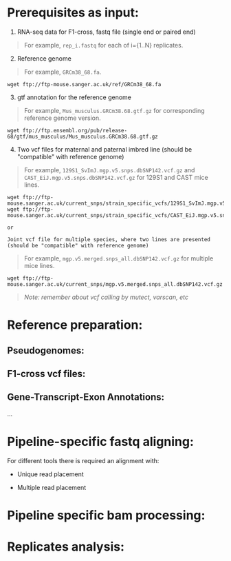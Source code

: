 # Prerequisites as input:

1. RNA-seq data for F1-cross, fastq file (single end or paired end)

  > For example, `rep_i.fastq` for each of i={1..N} replicates. 

2. Reference genome

  > For example, `GRCm38_68.fa`.
  ```
  wget ftp://ftp-mouse.sanger.ac.uk/ref/GRCm38_68.fa
  ```

3. gtf annotation for the reference genome

  > For example, `Mus_musculus.GRCm38.68.gtf.gz` for corresponding reference genome version.
  ```
  wget ftp://ftp.ensembl.org/pub/release-68/gtf/mus_musculus/Mus_musculus.GRCm38.68.gtf.gz
  ```

4. Two vcf files for maternal and paternal imbred line (should be "compatible" with reference genome)
  
  > For example, `129S1_SvImJ.mgp.v5.snps.dbSNP142.vcf.gz` and `CAST_EiJ.mgp.v5.snps.dbSNP142.vcf.gz` for 129S1 and CAST mice lines.
  ```
  wget ftp://ftp-mouse.sanger.ac.uk/current_snps/strain_specific_vcfs/129S1_SvImJ.mgp.v5.snps.dbSNP142.vcf.gz
  wget ftp://ftp-mouse.sanger.ac.uk/current_snps/strain_specific_vcfs/CAST_EiJ.mgp.v5.snps.dbSNP142.vcf.gz
  ```
    or

    Joint vcf file for multiple species, where two lines are presented (should be "compatible" with reference genome)
  
  > For example, `mgp.v5.merged.snps_all.dbSNP142.vcf.gz` for multiple mice lines.
  ```
  wget ftp://ftp-mouse.sanger.ac.uk/current_snps/mgp.v5.merged.snps_all.dbSNP142.vcf.gz
  ```
  > *Note: remember about vcf calling by mutect, varscan, etc*


# Reference preparation:

## Pseudogenomes:

## F1-cross vcf files:

## Gene-Transcript-Exon Annotations:

...

# Pipeline-specific fastq aligning:

For different tools there is required an alignment with:

* Unique read placement

* Multiple read placement

# Pipeline specific bam processing:

#

# Replicates analysis:




